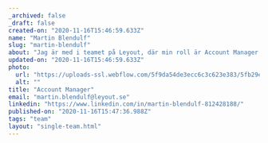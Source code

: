 ```yaml
---
_archived: false
_draft: false
created-on: "2020-11-16T15:46:59.633Z"
name: "Martin Blendulf"
slug: "martin-blendulf"
about: "Jag är med i teamet på Leyout, där min roll är Account Manager och jag trivs bra både i min roll men också med företaget i sig. Min huvudsakliga uppgift är att skapa stabila, bra och långvariga kontakter."
updated-on: "2020-11-16T15:46:59.633Z"
photo:
  url: "https://uploads-ssl.webflow.com/5f9da54de3ecc6c3c623e383/5fb29ef35a2fca7a8a5c25c0_5f294335407ae207f4dc11e4_martinblendulf.png"
  alt: ""
title: "Account Manager"
email: "martin.blendulf@leyout.se"
linkedin: "https://www.linkedin.com/in/martin-blendulf-812428188/"
published-on: "2020-11-16T15:47:36.988Z"
tags: "team"
layout: "single-team.html"
---
```



